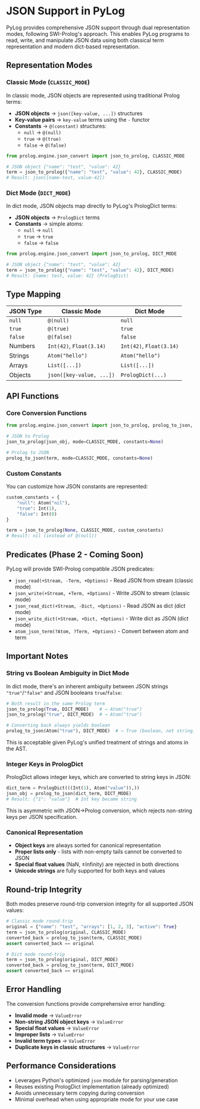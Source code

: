 # JSON Support in PyLog

PyLog provides comprehensive JSON support through dual representation modes, following SWI-Prolog's approach. This enables PyLog programs to read, write, and manipulate JSON data using both classical term representation and modern dict-based representation.

## Representation Modes

### Classic Mode (`CLASSIC_MODE`)

In classic mode, JSON objects are represented using traditional Prolog terms:

- **JSON objects** → `json([key-value, ...])` structures
- **Key-value pairs** → `key-value` terms using the `-` functor
- **Constants** → `@(constant)` structures:
  - `null` → `@(null)`
  - `true` → `@(true)`
  - `false` → `@(false)`

```python
from prolog.engine.json_convert import json_to_prolog, CLASSIC_MODE

# JSON object {"name": "test", "value": 42}
term = json_to_prolog({"name": "test", "value": 42}, CLASSIC_MODE)
# Result: json([name-test, value-42])
```

### Dict Mode (`DICT_MODE`)

In dict mode, JSON objects map directly to PyLog's PrologDict terms:

- **JSON objects** → `PrologDict` terms
- **Constants** → simple atoms:
  - `null` → `null`
  - `true` → `true`
  - `false` → `false`

```python
from prolog.engine.json_convert import json_to_prolog, DICT_MODE

# JSON object {"name": "test", "value": 42}
term = json_to_prolog({"name": "test", "value": 42}, DICT_MODE)
# Result: {name: test, value: 42} (PrologDict)
```

## Type Mapping

| JSON Type | Classic Mode | Dict Mode |
|-----------|--------------|-----------|
| `null` | `@(null)` | `null` |
| `true` | `@(true)` | `true` |
| `false` | `@(false)` | `false` |
| Numbers | `Int(42)`, `Float(3.14)` | `Int(42)`, `Float(3.14)` |
| Strings | `Atom("hello")` | `Atom("hello")` |
| Arrays | `List([...])` | `List([...])` |
| Objects | `json([key-value, ...])` | `PrologDict(...)` |

## API Functions

### Core Conversion Functions

```python
from prolog.engine.json_convert import json_to_prolog, prolog_to_json, CLASSIC_MODE, DICT_MODE

# JSON to Prolog
json_to_prolog(json_obj, mode=CLASSIC_MODE, constants=None)

# Prolog to JSON
prolog_to_json(term, mode=CLASSIC_MODE, constants=None)
```

### Custom Constants

You can customize how JSON constants are represented:

```python
custom_constants = {
    "null": Atom("nil"),
    "true": Int(1),
    "false": Int(0)
}

term = json_to_prolog(None, CLASSIC_MODE, custom_constants)
# Result: nil (instead of @(null))
```

## Predicates (Phase 2 - Coming Soon)

PyLog will provide SWI-Prolog compatible JSON predicates:

- `json_read(+Stream, -Term, +Options)` - Read JSON from stream (classic mode)
- `json_write(+Stream, +Term, +Options)` - Write JSON to stream (classic mode)
- `json_read_dict(+Stream, -Dict, +Options)` - Read JSON as dict (dict mode)
- `json_write_dict(+Stream, +Dict, +Options)` - Write dict as JSON (dict mode)
- `atom_json_term(?Atom, ?Term, +Options)` - Convert between atom and term

## Important Notes

### String vs Boolean Ambiguity in Dict Mode

In dict mode, there's an inherent ambiguity between JSON strings `"true"`/`"false"` and JSON booleans `true`/`false`:

```python
# Both result in the same Prolog term
json_to_prolog(True, DICT_MODE)    # → Atom("true")
json_to_prolog("true", DICT_MODE)  # → Atom("true")

# Converting back always yields boolean
prolog_to_json(Atom("true"), DICT_MODE)  # → True (boolean, not string)
```

This is acceptable given PyLog's unified treatment of strings and atoms in the AST.

### Integer Keys in PrologDict

PrologDict allows integer keys, which are converted to string keys in JSON:

```python
dict_term = PrologDict(((Int(1), Atom("value")),))
json_obj = prolog_to_json(dict_term, DICT_MODE)
# Result: {"1": "value"}  # Int key became string
```

This is asymmetric with JSON→Prolog conversion, which rejects non-string keys per JSON specification.

### Canonical Representation

- **Object keys** are always sorted for canonical representation
- **Proper lists only** - lists with non-empty tails cannot be converted to JSON
- **Special float values** (NaN, ±Infinity) are rejected in both directions
- **Unicode strings** are fully supported for both keys and values

## Round-trip Integrity

Both modes preserve round-trip conversion integrity for all supported JSON values:

```python
# Classic mode round-trip
original = {"name": "test", "arrays": [1, 2, 3], "active": True}
term = json_to_prolog(original, CLASSIC_MODE)
converted_back = prolog_to_json(term, CLASSIC_MODE)
assert converted_back == original

# Dict mode round-trip
term = json_to_prolog(original, DICT_MODE)
converted_back = prolog_to_json(term, DICT_MODE)
assert converted_back == original
```

## Error Handling

The conversion functions provide comprehensive error handling:

- **Invalid mode** → `ValueError`
- **Non-string JSON object keys** → `ValueError`
- **Special float values** → `ValueError`
- **Improper lists** → `ValueError`
- **Invalid term types** → `ValueError`
- **Duplicate keys in classic structures** → `ValueError`

## Performance Considerations

- Leverages Python's optimized `json` module for parsing/generation
- Reuses existing PrologDict implementation (already optimized)
- Avoids unnecessary term copying during conversion
- Minimal overhead when using appropriate mode for your use case